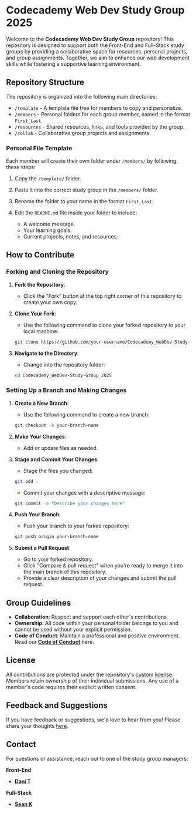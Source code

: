 # Codecademy Web Dev Study Group 2025

Welcome to the **Codecademy Web Dev Study Group** repository! This repository is designed to support both the Front-End and Full-Stack study groups by providing a collaborative space for resources, personal projects, and group assignments. Together, we aim to enhance our web development skills while fostering a supportive learning environment.

## Repository Structure

The repository is organized into the following main directories:

- `/template` - A template file tree for members to copy and personalize.
- `/members` - Personal folders for each group member, named in the format `First_Last`.
- `/resources` - Shared resources, links, and tools provided by the group.
- `/collab` - Collaborative group projects and assignments.

### **Personal File Template**

Each member will create their own folder under `/members/` by following these steps:

1. Copy the `/template/` folder.

2. Paste it into the correct study group in the `/members/` folder.

3. Rename the folder to your name in the format `First_Last`.

4. Edit the `README.md` file inside your folder to include:

    - A welcome message.
    - Your learning goals.
    - Current projects, notes, and resources.

## How to Contribute

### Forking and Cloning the Repository

1. **Fork the Repository**:

    - Click the "Fork" button at the top right corner of this repository to create your own copy.

2. **Clone Your Fork**:

    - Use the following command to clone your forked repository to your local machine:

    ```bash
    git clone https://github.com/your-username/Codecademy_WebDev-Study-Group_2025.git
    ```

3. **Navigate to the Directory**:

    - Change into the repository folder:

    ```bash
    cd Codecademy_WebDev-Study-Group_2025
    ```

### Setting Up a Branch and Making Changes

1. **Create a New Branch**:

    - Use the following command to create a new branch:

    ```bash
    git checkout -b your-branch-name
    ```

2. **Make Your Changes**:

    - Add or update files as needed.

3. **Stage and Commit Your Changes**:

    - Stage the files you changed:

    ```bash
    git add .
    ```

    - Commit your changes with a descriptive message:

    ```bash
    git commit -m "Describe your changes here"
    ```

4. **Push Your Branch**:

    - Push your branch to your forked repository:

    ```bash
    git push origin your-branch-name
    ```

5. **Submit a Pull Request**:

    - Go to your forked repository.
    - Click "Compare & pull request" when you're ready to merge it into the main branch of this repository.
    - Provide a clear description of your changes and submit the pull request.

## Group Guidelines

- **Collaboration**: Respect and support each other's contributions.
- **Ownership**: All code within your personal folder belongs to you and cannot be used without your explicit permission.
- **Code of Conduct**: Maintain a professional and positive environment. Read our [**Code of Conduct**](./CODE_OF_CONDUCT.md) here.

## License

All contributions are protected under the repository's [custom license](./LICENSE.md). Members retain ownership of their individual submissions. Any use of a member's code requires their explicit written consent.

## Feedback and Suggestions

If you have feedback or suggestions, we'd love to hear from you! Please share your thoughts [here](https://github.com/danitellini/Codecademy_WebDev-Study-Group_2025/discussions/categories/feedback-and-suggestions).

## Contact

For questions or assistance, reach out to one of the study group managers:

**Front-End**

- [**Dani T**](https://community.codecademy.com/u/8e235244)

**Full-Stack**

- [**Sean K**](https://community.codecademy.com/u/a6ff2e17)
